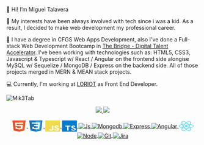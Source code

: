 👋 Hi! I’m Miguel Talavera

🧙 My interests have been always involved with tech since i was a kid. As a result, I decided to make web development my professional career.

🌱 I have a degree in CFGS Web Apps Development, also I've done a Full-stack Web Development Bootcamp in <a href="https://www.thebridge.tech/">The Bridge - Digital Talent Accelerator</a>. I've been working with technologies such as: HTML5, CSS3, Javascript & Typescript w/ React / Angular on the frontend side alongise MySQL w/ Sequelize / MongoDB / Express on the backend side. All of those projects merged in MERN & MEAN stack projects.

💻 Currently, I'm working at <a href="https://loriot.io/index.html">LORIOT</a> as Front End Developer.

<p align="left"> <img src="https://komarev.com/ghpvc/?username=Mik3Tab" alt="Mik3Tab" /> </p>

<div align="center">
  <a href="https://github.com/Mik3Tab">
  <img height="160em" src="https://github-readme-stats.vercel.app/api?username=Mik3Tab&show_icons=true&theme=radical&include_all_commits=true&count_private=true"/>
  <img height="160em" src="https://github-readme-stats.vercel.app/api/top-langs/?username=Mik3Tab&layout=compact&langs_count=7&theme=radical"/>
</div>

<div align="center"><br>
  <img align="center" alt="HTML" height="30" width="40" src="https://raw.githubusercontent.com/devicons/devicon/master/icons/html5/html5-original.svg">
  <img align="center" alt="CSS" height="30" width="40" src="https://raw.githubusercontent.com/devicons/devicon/master/icons/css3/css3-original.svg">
  <img align="center" alt="Js" height="30" width="40" src="https://raw.githubusercontent.com/devicons/devicon/master/icons/javascript/javascript-plain.svg">
  <img align="center" alt="Ts" height="30" width="40" src="https://raw.githubusercontent.com/devicons/devicon/master/icons/typescript/typescript-plain.svg">
  <img align="center" alt="Js" height="30" width="40" src="https://cdn.jsdelivr.net/npm/devicons@1.8.0/!SVG/bootstrap.svg">
  <img align="center" alt="Mongodb" height="30" width="40" src="https://cdn.jsdelivr.net/gh/devicons/devicon/icons/mongodb/mongodb-original-wordmark.svg">
  <img align="center" alt="Express" height="30" width="40" src="https://cdn.jsdelivr.net/gh/devicons/devicon/icons/express/express-original-wordmark.svg">
  <img align="center" alt="Angular" height="30" width="40" src="https://cdn.jsdelivr.net/npm/devicons@1.8.0/!SVG/angular_simple.svg">
  <img align="center" alt="React" height="30" width="40" src="https://raw.githubusercontent.com/devicons/devicon/master/icons/react/react-original.svg">
  <img align="center" alt="Node" height="30" width="40" src="https://cdn.jsdelivr.net/gh/devicons/devicon/icons/nodejs/nodejs-original.svg">
  <img align="center" alt="Git" height="30" width="40" src="https://cdn.jsdelivr.net/gh/devicons/devicon/icons/git/git-original.svg">
  <img align="center" alt="Jira" height="30" width="40" src="https://cdn.jsdelivr.net/gh/devicons/devicon/icons/jira/jira-plain.svg">
</div>
